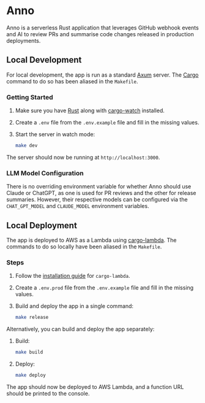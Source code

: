 # **Anno**

Anno is a serverless Rust application that leverages GitHub webhook events and AI to review PRs and summarise code changes released in production deployments.

## **Local Development**

For local development, the app is run as a standard [Axum](https://github.com/tokio-rs/axum) server. The [Cargo](https://doc.rust-lang.org/cargo/) command to do so has been aliased in the `Makefile`.

### **Getting Started**

1. Make sure you have [Rust](https://www.rust-lang.org/tools/install) along with [cargo-watch](https://github.com/watchexec/cargo-watch) installed.
2. Create a `.env` file from the `.env.example` file and fill in the missing values.
3. Start the server in watch mode:

    ```bash
    make dev
    ```

The server should now be running at `http://localhost:3000`.

### **LLM Model Configuration**

There is no overriding environment variable for whether Anno should use Claude or ChatGPT, as one is used for PR reviews and the other for release summaries. However, their respective models can be configured via the `CHAT_GPT_MODEL` and `CLAUDE_MODEL` environment variables.

## **Local Deployment**

The app is deployed to AWS as a Lambda using [cargo-lambda](https://www.cargo-lambda.info/). The commands to do so locally have been aliased in the `Makefile`.

### **Steps**

1. Follow the [installation guide](https://www.cargo-lambda.info/guide/installation.html) for `cargo-lambda`.
2. Create a `.env.prod` file from the `.env.example` file and fill in the missing values.
3. Build and deploy the app in a single command:

    ```bash
    make release
    ```

Alternatively, you can build and deploy the app separately:

1. Build:

    ```bash
    make build
    ```
2. Deploy:

    ```bash
    make deploy
    ```

The app should now be deployed to AWS Lambda, and a function URL should be printed to the console.
